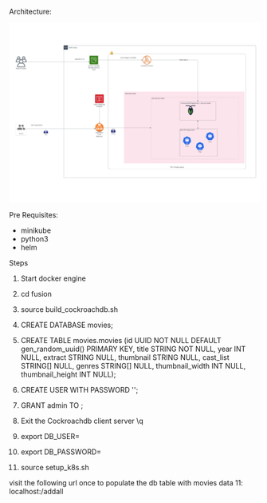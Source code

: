 Architecture:

![Alt text](architecture.png?raw=true "Architecture")


Pre Requisites:

* minikube
* python3
* helm

Steps

1. Start docker engine

2. cd fusion

3. source build_cockroachdb.sh

4. CREATE DATABASE movies; 

5. CREATE TABLE movies.movies (id UUID NOT NULL DEFAULT gen_random_uuid() PRIMARY KEY, title STRING NOT NULL, year INT NULL, extract STRING NULL, thumbnail STRING NULL, cast_list STRING[] NULL, genres STRING[] NULL, thumbnail_width INT NULL, thumbnail_height INT NULL); 

5. CREATE USER <db-user> WITH PASSWORD '<database-password>';

6. GRANT admin TO <db-user>;

7. Exit the Cockroachdb client server
\q

8. export DB_USER=<db-user>
9. export DB_PASSWORD=<database-password>

10. source setup_k8s.sh

visit the following url once to populate the db table with movies data
11: localhost:<randomly-assigned-minikube-port>/addall

